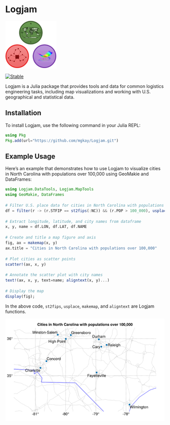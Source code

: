 # Logjam

![LogjamLogo](docs/assets/LogjamLogo.png)

[![Stable](https://img.shields.io/badge/docs-stable-blue.svg)](https://mgkay.github.io/Logjam/)

Logjam is a Julia package that provides tools and data for common logistics engineering tasks, including map visualizations and working with U.S. geographical and statistical data.

## Installation

To install Logjam, use the following command in your Julia REPL:

```julia
using Pkg
Pkg.add(url="https://github.com/mgkay/Logjam.git")
```

## Example Usage

Here’s an example that demonstrates how to use Logjam to visualize cities in North Carolina with populations over 100,000 using GeoMakie and DataFrames:

```julia
using Logjam.DataTools, Logjam.MapTools
using GeoMakie, DataFrames

# Filter U.S. place data for cities in North Carolina with populations over 100,000
df = filter(r -> (r.STFIP == st2fips(:NC)) && (r.POP > 100_000), usplace())

# Extract longitude, latitude, and city names from dataframe
x, y, name = df.LON, df.LAT, df.NAME

# Create and title a map figure and axis
fig, ax = makemap(x, y)
ax.title = "Cities in North Carolina with populations over 100,000"

# Plot cities as scatter points
scatter!(ax, x, y)

# Annotate the scatter plot with city names
text!(ax, x, y, text=name; aligntext(x, y)...)

# Display the map
display(fig);
```
In the above code, `st2fips`, `usplace`, `makemap`, and `aligntext` are Logjam functions.

![NC Cities Plot](docs/assets/nc_cities_plot.png)
